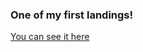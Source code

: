 ### One of my first landings!


[You can see it here](https://stan0men.github.io/olenka_email_theme/)
